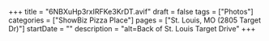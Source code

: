 +++
title = "6NBXuHp3rxIRFKe3KrDT.avif"
draft = false
tags = ["Photos"]
categories = ["ShowBiz Pizza Place"]
pages = ["St. Louis, MO (2805 Target Dr)"]
startDate = ""
description = "alt=Back of St. Louis Target Drive"
+++
